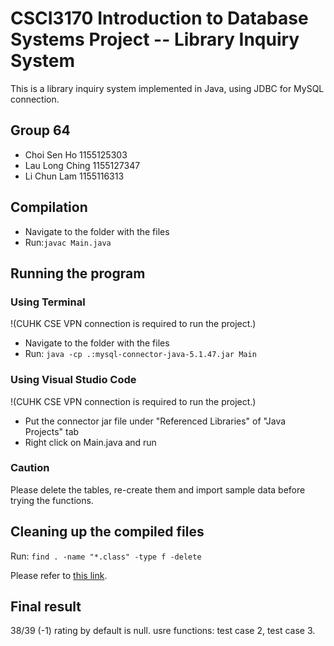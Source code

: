 # CSCI3170 Introduction to Database Systems Project -- Library Inquiry System

This is a library inquiry system implemented in Java, using JDBC for MySQL connection.

## Group 64
- Choi Sen Ho 1155125303
- Lau Long Ching 1155127347
- Li Chun Lam 1155116313

## Compilation
- Navigate to the folder with the files
- Run:`javac Main.java`

## Running the program
### Using Terminal
!(CUHK CSE VPN connection is required to run the project.)
- Navigate to the folder with the files
- Run: `java -cp .:mysql-connector-java-5.1.47.jar Main`
### Using Visual Studio Code
!(CUHK CSE VPN connection is required to run the project.)
- Put the connector jar file under "Referenced Libraries" of "Java Projects" tab
- Right click on Main.java and run
### Caution
Please delete the tables, re-create them and import sample data before trying the functions.

## Cleaning up the compiled files
Run:
`find . -name "*.class" -type f -delete`

Please refer to [this link](https://github.com/leightonllc/CSCI3170).

## Final result
38/39 (-1) rating by default is null. usre functions: test case 2, test case 3.
